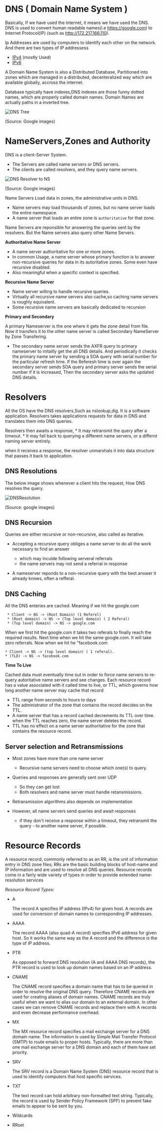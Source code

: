 # DNS ( Domain Name System ) 

   Basically, If we have used the internet, it means we have used the DNS. DNS is used to convert human readable names(i.e https://google.com) to Internet Protocol(IP) (such as http://172.217.166.110).
   
   Ip Addresses are used by computers to identify each other on the network. And there are two types of IP addressess
   
   * [IPv4](https://en.wikipedia.org/wiki/IPv4) (mostly Used)   
   * [IPv6](https://en.wikipedia.org/wiki/IPv6)
   
  
   A Domain Name System is also a Distributed Database, Partitioned into zones which are managed in a distributed, decenteralized way which are available globally, accross the internet.
   
   Database typically have indexes,DNS indexes are those funny dotted names, which are properly called domain names. Domain Names are actually paths in a inverted tree.
   
   ![DNS Tree](https://github.com/DevOpsStuff/Networking/blob/master/dns-hierarchy.gif)
   
   (Source: Google images)
   
 # NameServers,Zones and Authority
 
   DNS is a client-Server System.
   * The Servers are called name servers or DNS servers.
   * The clients are called resolvers, and they query name servers.
   
   ![DNS Resolver to NS](https://github.com/DevOpsStuff/Networking/blob/master/ns.jpg)
   
   (Source: Google images)
   
   Name Servers Load data in zones, the administrative units in DNS.
   * Name servers may load thousands of zones, but no name server loads the entire namespace.
   * A name server that loads an entire zone is `authoritative` for that zone.
   
   Name Servers are reponsible for answering the queries sent by the resolvers. But the Name servers also query other Name Servers.
   
   **Authoritative Name Server**
   
   * A name server authoritative for one or more zones.
   * In common Usage, a name server whose primary function is to answer non-recursive queries for data in its autoritative zones. Some even have recursive disabled.
   * Also meaningful when a specific context is specified.
   
  **Recursive Name Server**
   
   * Name server willing to handle recursive queries.
   * Virtually all recursive name servers also cache,so caching name servers is roughly equivalent.
   * Some recursive name servers are basically dedicated to recursion
   
   **Primary and Secondary**
   
   A primary Nameserver is the one where it gets the zone detail from file. Now it transfers it to the other name server is called Secondary NameServer by Zone Transfering.
   
   * The secondary name server sends the AXFR query to primary nameserver to initailly get the all DNS details. And periodically it checks the primary name server by sending a SOA query with serial number for the particular refresh time. If the Referesh time is over again the secondary server sends SOA query and primary server sends the serial number if it is increased, Then the secondary server asks the updated DNS details.
   
# Resolvers
  
  All the OS have the DNS resolvers,Such as nslookup,dig. It is a software application. Resolvers takes applications requests for data in  DNS and translates them into DNS queries.
  
  Resolvers then awaits a response,
    * It may retransmit the query after a timeout.
    * It may fall back to querying a different name servers, or a differnt naming server entirely.
    
 when it receives a response, the resolver unmarshals it into data structure that passes it back to application.
 
## DNS Resolutions

   The below image shows whenever a client hits the request, How DNS resolves the query.
   
   ![DNSResolution](https://github.com/DevOpsStuff/Networking/blob/master/dnsresolution.png)
   
   (Source: google images)
   
## DNS Recursion

   Queries are either recursive or non-recursive, also called as iterative.
   
   * Accepting a recursive query obliges a name server to do all the work necessary to find an answer
   
      * which may inculde following serveral referrals
      * the name servers may not send a referral in response
      
   * A nameserver reponds to a non-recursive query with the best answer it already knows, often a refferal.
   
## DNS Caching

   All the DNS enteries are cached. Meaning if we hit the google.com
   
     * Client -> NS -> (Root Domain) (1 Referel)
     * (Root domain) -> NS -> (Top level domain) ( 2 Referal)
     * (Top level domain) -> NS -> google.com
     
  When we first hit the google.com it takes two referals to finally reach the required results. Next time when we hit the same google.com. It will take zero referrals. Now when we hit he "facebook.com 
  
    * Client -> NS -> (top level domain) ( 1 referal).
    * (TLD) -> NS -> facebook.com
    
  **Time To Live**
  
  Cached data must eventually time out in order to force name servers to re-query autoritative name servers and see changes. Each resource record has a value associated with it called time to live, or TTL, which governs how long another name server may cache that record
     
  * TTL range from seconds to hours to days
  * The administrator of the zone that contains the record decides on the TTL.
  * A name server that has a record cached decrements its TTL over time. when the TTL reaches zero, the name server deletes the record.
  * TTL has no effect on a name server authoritative for the zone that contains the resource record.

## Server selection and Retransmissions

* Most zones have more than one name server
    * Recursive name servers need to choose which one(s) to query.
  
* Queries and responses are generally sent over UDP 
    * So they can get lost
    * Both resolvers and name server must handle retansmissions.
    
* Retransmission algorithms also depends on implementation

* However, all name servers send queries and await responses
   * if they don't receive a response within a timeout, they retransmit the query - to another name server, if possible.
 
  
# Resource Records

   A resource record, commonly referred to as an RR, is the unit of information entry in DNS zone files; RRs are the basic building blocks of host-name and IP information and are used to resolve all DNS queries. Resource records come in a fairly wide variety of types in order to provide extended name-resolution services
   
*Resource Record Types:*
   * A 
   
      The record A specifies IP address (IPv4) for given host. A records are used for conversion of domain names to corresponding IP addresses.
         
   * AAAA
   
     The record AAAA (also quad-A record) specifies IPv6 address for given host. So it works the same way as the A record and the difference is the type of IP address.
         
   * PTR
   
     As opposed to forward DNS resolution (A and AAAA DNS records), the PTR record is used to look up domain names based on an IP address.
         
   * CNAME
   
      The CNAME record specifies a domain name that has to be queried in order to resolve the original DNS query. Therefore CNAME records are used for creating aliases of domain names. CNAME records are truly useful when we want to alias our domain to an external domain. In other cases we can remove CNAME records and replace them with A records and even decrease performance overhead.
        
   * MX
   
     The MX resource record specifies a mail exchange server for a DNS domain name. The information is used by Simple Mail Transfer Protocol (SMTP) to route emails to proper hosts. Typically, there are more than one mail exchange server for a DNS domain and each of them have set priority.
     
   * SRV
   
     The SRV record is a Domain Name System (DNS) resource record that is used to identify computers that host specific services.
     
   * TXT
   
     The text record can hold arbitrary non-formatted text string. Typically, the record is used by Sender Policy Framework (SPF) to prevent fake emails to appear to be sent by you.
  
   * Wildcards
   
   * RRset
   
  
     
